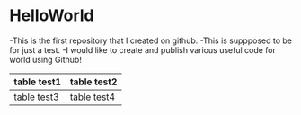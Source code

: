# HelloWorld
-This is the first repository that I created on github.
-This is suppposed to be for just a test.
-I would like to create and publish various useful code for world using Github!

table test1|table test2
-|-
table test3|table test4
